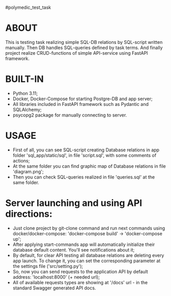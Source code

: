 #polymedic_test_task 

# ABOUT 
This is testing task realizing simple SQL-DB relations by SQL-script written manually.
Then DB handles SQL-queries defined by task terms.
And finally project realize CRUD-functions of simple API-service using FastAPI framework.

# BUILT-IN
- Python 3.11;
- Docker, Docker-Compose for starting Postgre-DB and app server;
- All libraries included in FastAPI framework such as Pydantic and SQLAlchemy;
- psycopg2 package for manually connecting to server.

# USAGE
- First of all, you can see SQL-script creating Database relations in app folder 'sql_app/static/sql', in file 'script.sql', with some comments of actions;
- At the same folder you can find graphic map of Database relations in file 'diagram.png';
- Then you can check SQL-queries realized in file 'queries.sql' at the same folder.

# Server launching and using API directions:
- Just clone project by git-clone command and run next commands using docker/docker-compose: 'docker-compose build' -> 'docker-compose up';
- After applying start-commands app will automatically initialize their database default content. You'll see notifications about it;
- By default, for clear API testing all database relations are deleting every app launch. To change it, you can set the corresponding parameter at the settings file ('src/setting.py');
- So, now you can send requests to the application API by default address: 'localhost:8000' (+ needed url);
- All of available requests types are showing at '/docs' url - in the standard Swagger generated API docs.